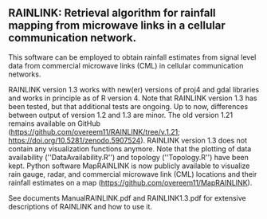 RAINLINK: Retrieval algorithm for rainfall mapping from microwave links in a cellular communication network.
------

This software can be employed to obtain rainfall estimates from signal level data from commercial microwave links (CML) in cellular communication networks.

RAINLINK version 1.3 works with new(er) versions of proj4 and gdal libraries and works in principle as of R version 4. Note that RAINLINK version 1.3 has been tested, but that additional tests are ongoing. Up to now, differences between output of version 1.2 and 1.3 are minor. The old version 1.21 remains available on GitHub (https://github.com/overeem11/RAINLINK/tree/v.1.21; https://doi.org/10.5281/zenodo.5907524). RAINLINK version 1.3 does not contain any visualization functions anymore. Note that the plotting of data availability (''DataAvailability.R'') and topology (''Topology.R'') have been kept. Python software MapRAINLINK is now publicly available to visualize rain gauge, radar, and commercial microwave link (CML) locations and their rainfall estimates on a map (https://github.com/overeem11/MapRAINLINK).

See documents ManualRAINLINK.pdf and RAINLINK1.3.pdf for extensive descriptions of RAINLINK and how to use it.
